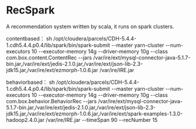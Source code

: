 # RecSpark
A recommendation system written by scala, it  runs on spark clusters.

contentbased：
sh /opt/cloudera/parcels/CDH-5.4.4-1.cdh5.4.4.p0.4/lib/spark/bin/spark-submit --master yarn-cluster --num-executors 10 --executor-memory 14g --driver-memory 10g --class com.box.content.ContentRec --jars /var/ire/ext/mysql-connector-java-5.1.7-bin.jar,/var/ire/ext/jedis-2.1.0.jar,/var/ire/ext/json-lib-2.3-jdk15.jar,/var/ire/ext/ezmorph-1.0.6.jar /var/ire/IRE.jar

behaviorbased：
sh /opt/cloudera/parcels/CDH-5.4.4-1.cdh5.4.4.p0.4/lib/spark/bin/spark-submit --master yarn-cluster --num-executors 10 --executor-memory 14g --driver-memory 10g --class com.box.behavior.BehaviorRec --jars /var/ire/ext/mysql-connector-java-5.1.7-bin.jar,/var/ire/ext/jedis-2.1.0.jar,/var/ire/ext/json-lib-2.3-jdk15.jar,/var/ire/ext/ezmorph-1.0.6.jar,/var/ire/ext/spark-examples-1.3.0-hadoop2.4.0.jar /var/ire/IRE.jar --timeSpan 90 --recNumber 15
